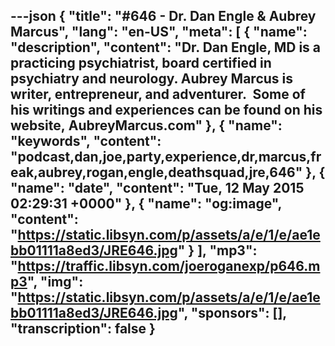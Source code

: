 ---json
{
  "title": "#646 - Dr. Dan Engle & Aubrey Marcus",
  "lang": "en-US",
  "meta": [
    {
      "name": "description",
      "content": "Dr. Dan Engle, MD is a practicing psychiatrist, board certified in psychiatry and neurology. Aubrey Marcus is writer, entrepreneur, and adventurer.  Some of his writings and experiences can be found on his website, AubreyMarcus.com"
    },
    {
      "name": "keywords",
      "content": "podcast,dan,joe,party,experience,dr,marcus,freak,aubrey,rogan,engle,deathsquad,jre,646"
    },
    {
      "name": "date",
      "content": "Tue, 12 May 2015 02:29:31 +0000"
    },
    {
      "name": "og:image",
      "content": "https://static.libsyn.com/p/assets/a/e/1/e/ae1ebb01111a8ed3/JRE646.jpg"
    }
  ],
  "mp3": "https://traffic.libsyn.com/joeroganexp/p646.mp3",
  "img": "https://static.libsyn.com/p/assets/a/e/1/e/ae1ebb01111a8ed3/JRE646.jpg",
  "sponsors": [],
  "transcription": false
}
---
<episode-header />

<timemark seconds="0" />

<transcribe-call-to-action />

<episode-footer />
